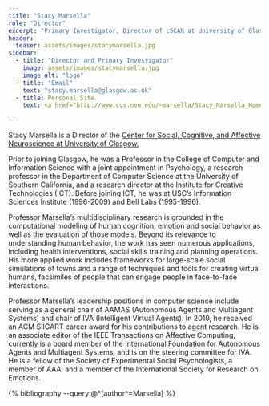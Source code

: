 ```yaml
---
title: "Stacy Marsella"
role: "Director"
excerpt: "Primary Investigator, Director of cSCAN at University of Glasgow."
header:
  teaser: assets/images/stacymarsella.jpg
sidebar:
  - title: "Director and Primary Investigator"
    image: assets/images/stacymarsella.jpg
    image_alt: "logo"
  - title: "Email"
    text: "stacy.marsella@glasgow.ac.uk"
  - title: Personal Site
    text: <a href="http://www.ccs.neu.edu/~marsella/Stacy_Marsella_Homepage/Stacy_Marsella_Homepage.html"> Stacy Marsella </a>

---
```


Stacy Marsella is a Director of the <a href="http://cscan.gla.ac.uk/">Center for Social, Cognitive, and Affective Neuroscience at University of Glasgow.</a>

Prior to joining Glasgow, he was a Professor in the College of Computer and Information Science with a joint appointment in Psychology,  a research professor in the Department of Computer Science at the University of Southern California, and a research director at the Institute for Creative Technologies (ICT). Before joining ICT, he was at USC’s Information Sciences Institute (1996-2009) and Bell Labs (1995-1996).

Professor Marsella’s multidisciplinary research is grounded in the computational modeling of human cognition, emotion and social behavior as well as the evaluation of those models. Beyond its relevance to understanding human behavior, the work has seen numerous applications, including health interventions, social skills training and planning operations. His more applied work includes frameworks for large-scale social simulations of towns and a range of techniques and tools for creating virtual humans, facsimiles of people that can engage people in face-to-face interactions.

Professor Marsella’s leadership positions in computer science include serving as a general chair of AAMAS (Autonomous Agents and Multiagent Systems) and chair of IVA (Intelligent Virtual Agents). In 2010, he received an ACM SIIGART career award for his contributions to agent research. He is an associate editor of the IEEE Transactions on Affective Computing, currently is a board member of the International Foundation for Autonomous Agents and Multiagent Systems, and is on the steering committee for IVA. He is a fellow of the Society of Experimental Social Psychologists, a member of AAAI and a member of the International Society for Research on Emotions.

{% bibliography --query @*[author^=Marsella] %}

<!-- uncomment this and put in above yaml for gallery -->
<!-- gallery:
  - url: /assets/images/unsplash-gallery-image-1.jpg
    image_path: assets/images/unsplash-gallery-image-1-th.jpg
    alt: "placeholder image 1"
  - url: /assets/images/unsplash-gallery-image-2.jpg
    image_path: assets/images/unsplash-gallery-image-2-th.jpg
    alt: "placeholder image 2"
  - url: /assets/images/unsplash-gallery-image-3.jpg
    image_path: assets/images/unsplash-gallery-image-3-th.jpg
    alt: "placeholder image 3" -->

<!--
then include this:
{% include gallery caption="This is a sample gallery to go along with this case study." %} -->
